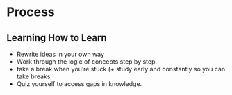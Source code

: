# Process


## 


## Learning How to Learn

- Rewrite ideas in your own way
- Work through the logic of concepts step by step.
- take a break when you’re stuck (+ study early and constantly so you can take breaks
- Quiz yourself to access gaps in knowledge.